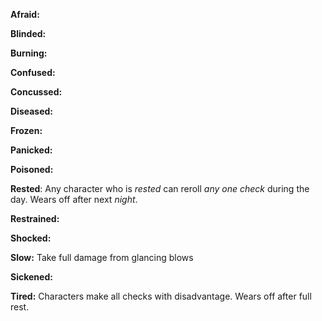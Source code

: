 **Afraid:**

**Blinded:**

**Burning:**

**Confused:**

**Concussed:**

**Diseased:**

**Frozen:**

**Panicked:**

**Poisoned:**

**Rested**: Any character who is *rested* can reroll *any one check* during the day. Wears off after next *night*.

**Restrained:**

**Shocked:**

**Slow:** Take full damage from glancing blows

**Sickened:**

**Tired:** Characters make all checks with disadvantage. Wears off after full rest.